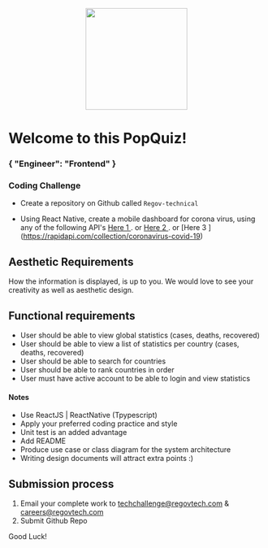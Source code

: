 <p align="center"> 
    <img src="https://regov-store.s3.ap-southeast-1.amazonaws.com/REGOV+Logo_CMYK.png" width="200" >
</p>

# Welcome to this PopQuiz!
### { "Engineer": "Frontend" }

### Coding Challenge

- Create a repository on Github called ``Regov-technical``

- Using React Native, create a mobile dashboard for corona virus, using any of the following API's [Here 1 ](https://api-ninjas.com/api/covid19). or [Here 2 ](https://postman-toolboxes.github.io/covid-19/#featured-collections). or [Here 3 ] (https://rapidapi.com/collection/coronavirus-covid-19)

## Aesthetic Requirements
How the information is displayed, is up to you. We would love to see your creativity as well as aesthetic design.
  
## Functional requirements
- User should be able to view global statistics (cases, deaths, recovered)
- User should be able to view a list of statistics per country (cases, deaths, recovered)
- User should be able to search for countries
- User should be able to rank countries in order
- User must have active account to be able to login and view statistics

#### Notes

- Use ReactJS | ReactNative (Tpypescript)
- Apply your preferred coding practice and style
- Unit test is an added advantage
- Add README
- Produce use case or class diagram for the system architecture 
- Writing design documents will attract extra points :)


## Submission process

1. Email your complete work to techchallenge@regovtech.com & careers@regovtech.com
2. Submit Github Repo

Good Luck!

